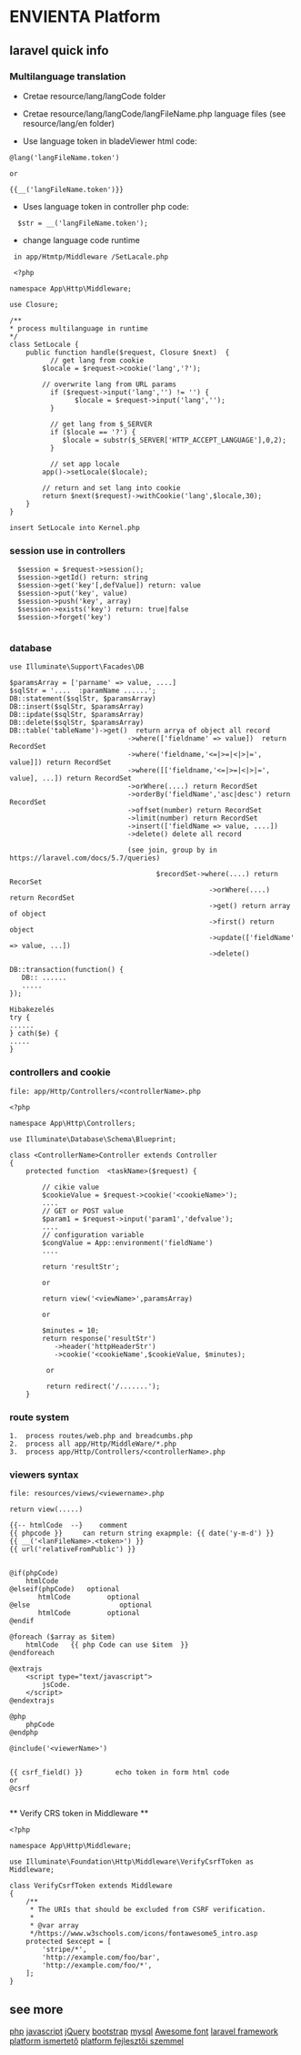 # ENVIENTA Platform

## laravel quick info ##

### Multilanguage translation ###
- Cretae resource/lang/langCode folder
- Cretae resource/lang/langCode/langFileName.php
 language files (see resource/lang/en folder)

- Use language token in bladeViewer html code:  
```
@lang('langFileName.token')

or

{{__('langFileName.token')}}
```
- Uses language token in controller php code:
```
  $str = __('langFileName.token');
```
- change language code runtime
```
 in app/Htmtp/Middleware /SetLacale.php
 
 <?php

namespace App\Http\Middleware;

use Closure;

/**
* process multilanguage in runtime
*/
class SetLocale {
    public function handle($request, Closure $next)  {
    	  // get lang from cookie
        $locale = $request->cookie('lang','?');
        
        // overwrite lang from URL params
		  if ($request->input('lang','') != '') {
				$locale = $request->input('lang','');
		  }
		  
		  // get lang from $_SERVER
		  if ($locale == '?') {
			 $locale = substr($_SERVER['HTTP_ACCEPT_LANGUAGE'],0,2);		  
		  }
		  
		  // set app locale
        app()->setLocale($locale);
        
        // return and set lang into cookie
        return $next($request)->withCookie('lang',$locale,30);
    }
}

insert SetLocale into Kernel.php

```

### session use in controllers  ###
```
  $session = $request->session();
  $session->getId() return: string
  $session->get('key'[,defValue]) return: value
  $session->put('key', value)
  $session->push('key', array)
  $session->exists('key') return: true|false
  $session->forget('key')
  
```

### database ###
```
use Illuminate\Support\Facades\DB

$paramsArray = ['parname' => value, ....]
$sqlStr = '....  :paramName ......';
DB::statement($sqlStr, $paramsArray)
DB::insert($sqlStr, $paramsArray)
DB::ipdate($sqlStr, $paramsArray)
DB::delete($sqlStr, $paramsArray)
DB::table('tableName')->get()  return arrya of object all record
							 ->where(['fieldname' => value])  return RecordSet
							 ->where('fieldname,'<=|>=|<|>|=', value]]) return RecordSet
							 ->where([['fieldname,'<=|>=|<|>|=', value], ...]) return RecordSet
							 ->orWhere(....) return RecordSet
							 ->orderBy('fieldName','asc|desc') return RecordSet
							 ->offset(number) return RecordSet
							 ->limit(number) return RecordSet
							 ->insert(['fieldName => value, ....])
							 ->delete() delete all record
							 
							 (see join, group by in https://laravel.com/docs/5.7/queries)
							 
									$recordSet->where(....) return RecorSet
												 ->orWhere(....) return RecordSet
												 ->get() return array of object
												 ->first() return object
												 ->update(['fieldName' => value, ...])	
												 ->delete()						 

DB::transaction(function() {
   DB:: ......
   .....
});

Hibakezelés
try {
......
} cath($e) {
.....
}

```
### controllers and cookie ###
```
file: app/Http/Controllers/<controllerName>.php

<?php

namespace App\Http\Controllers;

use Illuminate\Database\Schema\Blueprint;

class <ControllerName>Controller extends Controller
{
	protected function  <taskName>($request) {
	
		// cikie value
		$cookieValue = $request->cookie('<cookieName>');
		....
		// GET or POST value
		$param1 = $request->input('param1','defvalue');
		....
		// configuration variable
		$congValue = App::environment('fieldName')
		....
	
		return 'resultStr';
		
		or
		
		return view('<viewName>',paramsArray)

		or
		
		$minutes = 10;
		return response('resultStr')
		   ->header('httpHeaderStr')
		   ->cookie('<cookieName',$cookieValue, $minutes);
		   
		 or
		 
		 return redirect('/.......');  
	}

```

### route  system ###
```
1.  process routes/web.php and breadcumbs.php 
2.  process all app/Http/MiddleWare/*.php
3.  process app/Http/Controllers/<controllerName>.php
```

### viewers syntax  ###
```
file: resources/views/<viewername>.php

return view(.....)

{{-- htmlCode  --}    comment
{{ phpcode }}     can return string exapmple: {{ date('y-m-d') }}
{{ __('<lanFileName>.<token>') }}
{{ url('relativeFromPublic') }}


@if(phpCode)
	htmlCode
@elseif(phpCode)   optional
       htmlCode	        optional
@else                      optional
       htmlCode	        optional 
@endif

@foreach ($array as $item)
	htmlCode   {{ php Code can use $item  }}
@endforeach

@extrajs
	<script type="text/javascript">
		jsCode.
	</script>
@endextrajs

@php
  	phpCode
@endphp

@include('<viewerName>')


{{ csrf_field() }}        echo token in form html code
or 
@csrf
 
```
** Verify CRS token in Middleware **
```
<?php

namespace App\Http\Middleware;

use Illuminate\Foundation\Http\Middleware\VerifyCsrfToken as Middleware;

class VerifyCsrfToken extends Middleware
{
    /**
     * The URIs that should be excluded from CSRF verification.
     *
     * @var array
     */https://www.w3schools.com/icons/fontawesome5_intro.asp
    protected $except = [
        'stripe/*',
        'http://example.com/foo/bar',
        'http://example.com/foo/*',
    ];
}
```

## see more ##

[php](http://php.net/manual/en/index.php)
[javascript](https://www.w3schools.com/js/)
[jQuery](https://www.w3schools.com/jquery/)
[bootstrap](https://www.w3schools.com/bootstrap4/)
[mysql](https://dev.mysql.com/doc/)
[Awesome font](https://www.w3schools.com/icons/fontawesome5_intro.asp)
[laravel framework](https://laravel.com/) 
[platform ismertető](https://medium.com/envienta-magyarorsz%C3%A1g/az-envienta-platform-fejleszt%C5%91i-szemmel-180356ed8790?fbclid=IwAR0Rjbpmds7ULq57XCyQwI1Bs5lHeDruazJWpFKTE3TMS-QNiJJ9daU_CjA)
[platform fejlesztői szemmel](https://docs.google.com/document/d/1__SZNh8MCrds1AZ8ylDkegAtn42X4sGWzeiKnnMqMRc/edit?usp=sharing)





